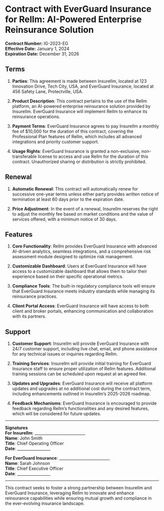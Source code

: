 # Contract with EverGuard Insurance for Rellm: AI-Powered Enterprise Reinsurance Solution

**Contract Number:** IG-2023-EG  
**Effective Date:** January 1, 2024  
**Expiration Date:** December 31, 2026  

## Terms

1. **Parties**: This agreement is made between Insurellm, located at 123 Innovation Drive, Tech City, USA, and EverGuard Insurance, located at 456 Safety Lane, Protectville, USA.
   
2. **Product Description**: This contract pertains to the use of the Rellm platform, an AI-powered enterprise reinsurance solution provided by Insurellm. EverGuard Insurance will implement Rellm to enhance its reinsurance operations.

3. **Payment Terms**: EverGuard Insurance agrees to pay Insurellm a monthly fee of $10,000 for the duration of this contract, covering the Professional Plan features of Rellm, which includes all advanced integrations and priority customer support.

4. **Usage Rights**: EverGuard Insurance is granted a non-exclusive, non-transferable license to access and use Rellm for the duration of this contract. Unauthorized sharing or distribution is strictly prohibited.

## Renewal

1. **Automatic Renewal**: This contract will automatically renew for successive one-year terms unless either party provides written notice of termination at least 60 days prior to the expiration date.

2. **Price Adjustment**: In the event of a renewal, Insurellm reserves the right to adjust the monthly fee based on market conditions and the value of services offered, with a minimum notice of 30 days.

## Features

1. **Core Functionality**: Rellm provides EverGuard Insurance with advanced AI-driven analytics, seamless integrations, and a comprehensive risk assessment module designed to optimize risk management.

2. **Customizable Dashboard**: Users at EverGuard Insurance will have access to a customizable dashboard that allows them to tailor their experience based on their specific operational metrics.

3. **Compliance Tools**: The built-in regulatory compliance tools will ensure that EverGuard Insurance meets industry standards while managing its reinsurance practices.

4. **Client Portal Access**: EverGuard Insurance will have access to both client and broker portals, enhancing communication and collaboration with its partners.

## Support

1. **Customer Support**: Insurellm will provide EverGuard Insurance with 24/7 customer support, including live chat, email, and phone assistance for any technical issues or inquiries regarding Rellm.

2. **Training Services**: Insurellm will provide initial training for EverGuard Insurance staff to ensure proper utilization of Rellm features. Additional training sessions can be scheduled upon request at an agreed fee.

3. **Updates and Upgrades**: EverGuard Insurance will receive all platform updates and upgrades at no additional cost during the contract term, including enhancements outlined in Insurellm’s 2025-2026 roadmap.

4. **Feedback Mechanisms**: EverGuard Insurance is encouraged to provide feedback regarding Rellm’s functionalities and any desired features, which will be considered for future updates.

---

**Signatures**  
**For Insurellm**: __________________________  
**Name**: John Smith  
**Title**: Chief Operating Officer  
**Date**: _________________  

**For EverGuard Insurance**: __________________________  
**Name**: Sarah Johnson  
**Title**: Chief Executive Officer  
**Date**: _________________  

--- 

This contract seeks to foster a strong partnership between Insurellm and EverGuard Insurance, leveraging Rellm to innovate and enhance reinsurance capabilities while ensuring mutual growth and compliance in the ever-evolving insurance landscape.
